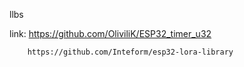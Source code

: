  llbs

 link:
        https://github.com/OliviliK/ESP32_timer_u32
        
        https://github.com/Inteform/esp32-lora-library
        
